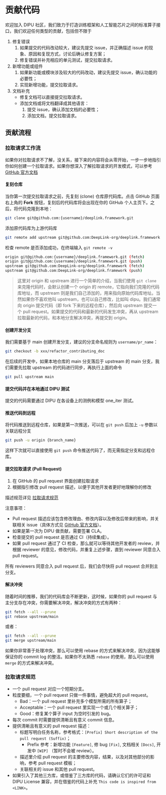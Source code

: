 # 贡献代码

欢迎加入 DIPU 社区，我们致力于打造训练框架和人工智能芯片之间的标准算子接口，我们欢迎任何类型的贡献，包括但不限于

1. 修复错误
   1. 如果提交的代码改动较大，建议先提交 issue，并正确描述 issue 的现象、原因和复现方式，讨论后确认修复方案；
   2. 修复错误并补充相应的单元测试，提交拉取请求。
2. 新增功能或组件
   1. 如果新功能或模块涉及较大的代码改动，建议先提交 issue，确认功能的必要性；
   2. 实现新增功能，提交拉取请求。
3. 文档补充
   - 修复文档可以直接提交拉取请求。
   - 添加文档或将文档翻译成其他语言：
     1. 提交 issue，确认添加文档的必要性；
     2. 添加文档，提交拉取请求。

## 贡献流程

### 拉取请求工作流

如果你对拉取请求不了解，没关系，接下来的内容将会从零开始，一步一步地指引你如何创建一个拉取请求。如果你想深入了解拉取请求的开发模式，可以参考 [GitHub 官方文档](https://docs.github.com/en/github/collaborating-with-issues-and-pull-requests/about-pull-requests)

#### 复刻仓库

当你第一次提交拉取请求之前，先复刻 (clone) 仓库原代码库。点击 GitHub 页面右上角的 **Fork** 按钮，复刻后的代码库将会出现在你的 GitHub 个人主页下。之后，将代码克隆到本地：

```bash
git clone git@github.com:{username}/deeplink.framework.git
```

添加原代码库为上游代码库

```bash
git remote add upstream git@github.com:DeepLink-org/deeplink.framework
```

检查 remote 是否添加成功，在终端输入 `git remote -v`

```bash
origin git@github.com:{username}/deeplink.framework.git (fetch)
origin git@github.com:{username}/deeplink.framework.git (push)
upstream git@github.com:DeepLink-org/deeplink.framework (fetch)
upstream git@github.com:DeepLink-org/deeplink.framework (push)
```

> 这里对 origin 和 upstream 进行一个简单的介绍，当我们使用 `git clone` 来克隆代码时，会默认创建一个 origin 的 remote，它指向我们克隆的代码库地址，而 upstream 则是我们自己添加的，用来指向原始代码库地址。当然如果你不喜欢他叫 upstream，也可以自己修改，比如叫 dipu。我们通常向 origin 提交代码（即 fork 下来的远程仓库），然后向 upstream 提交一个 pull request。如果提交的代码和最新的代码发生冲突，再从 upstream 拉取最新的代码，和本地分支解决冲突，再提交到 origin。

#### 创建开发分支

我们需要基于 main 创建开发分支，建议的分支命名规则为 `username/pr_name`：

```bash
git checkout -b xxx/refactor_contributing_doc
```

在后续的开发中，如果本地仓库的 main 分支落后于 upstream 的 main 分支，我们需要先拉取 upstream 的代码进行同步，再执行上面的命令

```bash
git pull upstream main
```

#### 提交代码并在本地通过 DIPU 测试

提交的代码需要通过 DIPU 在各设备上的测例和模型 one_iter 测试。

#### 推送代码到远程

将代码推送到远程仓库，如果是第一次推送，可以在 `git push` 后加上 `-u` 参数以关联远程分支

```bash
git push -u origin {branch_name}
```

这样下次就可以直接使用 `git push` 命令推送代码了，而无需指定分支和远程仓库。

#### 提交拉取请求 (Pull Request)

1. 在 GitHub 的 pull request 界面创建拉取请求
2. 根据指引修改 pull request 描述，以便于其他开发者更好地理解你的修改

描述规范详见 [拉取请求规范](#拉取请求规范)

注意事项：

- Pull request 描述应该包含修改理由、修改内容以及修改后带来的影响，并关联相关 issue（具体方式见 [GitHub 官方文档](https://docs.github.com/en/issues/tracking-your-work-with-issues/linking-a-pull-request-to-an-issue)）。
- 如果是第一次为 DIPU 做贡献，需要签署 CLA。
- 检查提交的 pull request 是否通过 CI（持续集成）。
- 如果 pull request 通过了 CI 检查，那么就可以等待其他开发者的 review，并根据 reviewer 的意见，修改代码，并重复上述步骤，直到 reviewer 同意合入 pull request。

所有 reviewers 同意合入 pull request 后，我们会尽快将 pull request 合并到主分支。

#### 解决冲突

随着时间的推移，我们的代码库会不断更新，这时候，如果你的 pull request 与主分支存在冲突，你需要解决冲突，解决冲突的方式有两种：

```bash
git fetch --all --prune
git rebase upstream/main
```

或者：

```bash
git fetch --all --prune
git merge upstream/main
```

如果你非常善于处理冲突，那么可以使用 rebase 的方式来解决冲突，因为这能够保证你的 commit log 的整洁。如果你不太熟悉 `rebase` 的使用，那么可以使用 `merge` 的方式来解决冲突。

### 拉取请求规范

- 一个 pull request 对应一个短期分支。
- 粒度要细，一个 pull request 只做一件事情，避免超大的 pull request。
  - Bad：一个 pull request 里补充多个模型所需的所有算子；
  - Acceptable：一个 pull request 里实现一个或几个相关算子；
  - Good：修复某个算子 input 为空时引发的 bug。
- 每次 commit 时需要提供清晰且有意义 commit 信息。
- 提供清晰且有意义的 pull request 描述：
  - 标题写明白任务名称，参考格式：`[Prefix] Short description of the pull request (Suffix)`；
    - Prefix 参考：新增功能 `[Feature]`, 修 bug `[Fix]`, 文档相关 `[Docs]`, 开发中 `[WIP]` （暂时不会被 review）。
  - 描述里介绍 pull request 的主要修改内容，结果，以及对其他部分的影响，参考 pull request 模板；
  - 关联相关的 issue 和其他 pull request。
- 如果引入了其他三方库，或借鉴了三方库的代码，请确认它们的许可证和 DIPU License 兼容，并在借鉴的代码上补充 `This code is inspired from <LINK>`。
